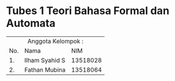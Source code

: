# Tubes 1 Teori Bahasa Formal dan Automata

<table>
    <tr>
        <td colspan=3 align="center">Anggota Kelompok :</td>
    </tr>
    <tr>
        <td>No.</td>
        <td>Nama</td>
        <td>NIM</td>
    </tr>
    <tr>
        <tr>
            <td>1.</td>
            <td>Ilham Syahid S</td>
            <td>13518028</td>
        </tr>
        <tr>
            <td>2.</td>
            <td>Fathan Mubina</td>
            <td>13518064</td>
        </tr>
    <tr>  
</table>